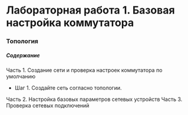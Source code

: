# Лабораторная работа 1. Базовая настройка коммутатора
### Топология


##### Содержание 
Часть 1. Создание сети и проверка настроек коммутатора по умолчанию
- Шаг 1. Создайте сеть согласно топологии.

Часть 2. Настройка базовых параметров сетевых устройств
Часть 3. Проверка сетевых подключений
